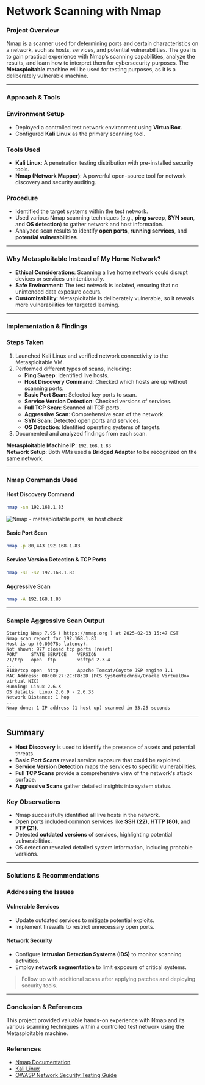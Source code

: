 # Network Scanning with Nmap

### Project Overview

Nmap is a scanner used for determining ports and certain characteristics on a network, such as hosts, services, and potential vulnerabilities. The goal is to gain practical experience with Nmap’s scanning capabilities, analyze the results, and learn how to interpret them for cybersecurity purposes. The **Metasploitable** machine will be used for testing purposes, as it is a deliberately vulnerable machine.

---

### Approach & Tools

### Environment Setup
- Deployed a controlled test network environment using **VirtualBox**.
- Configured **Kali Linux** as the primary scanning tool.

### Tools Used
- **Kali Linux**: A penetration testing distribution with pre-installed security tools.
- **Nmap (Network Mapper)**: A powerful open-source tool for network discovery and security auditing.

### Procedure
- Identified the target systems within the test network.
- Used various Nmap scanning techniques (e.g., **ping sweep**, **SYN scan**, and **OS detection**) to gather network and host information.
- Analyzed scan results to identify **open ports**, **running services**, and **potential vulnerabilities**.

---

### Why Metasploitable Instead of My Home Network?

- **Ethical Considerations**: Scanning a live home network could disrupt devices or services unintentionally.
- **Safe Environment**: The test network is isolated, ensuring that no unintended data exposure occurs.
- **Customizability**: Metasploitable is deliberately vulnerable, so it reveals more vulnerabilities for targeted learning.

---

### Implementation & Findings

### Steps Taken
1. Launched Kali Linux and verified network connectivity to the Metasploitable VM.
2. Performed different types of scans, including:
   - **Ping Sweep**: Identified live hosts.
   - **Host Discovery Command**: Checked which hosts are up without scanning ports.
   - **Basic Port Scan**: Selected key ports to scan.
   - **Service Version Detection**: Checked versions of services.
   - **Full TCP Scan**: Scanned all TCP ports.
   - **Aggressive Scan**: Comprehensive scan of the network.
   - **SYN Scan**: Detected open ports and services.
   - **OS Detection**: Identified operating systems of targets.
3. Documented and analyzed findings from each scan.

**Metasploitable Machine IP**: `192.168.1.83`  
**Network Setup**: Both VMs used a **Bridged Adapter** to be recognized on the same network.

---

### Nmap Commands Used

#### Host Discovery Command
```bash
nmap -sn 192.168.1.83

```

![Nmap - metasploitable ports, sn host check](https://github.com/user-attachments/assets/fac54b73-ddb6-4a14-a4cd-cdc27e00097a)



#### Basic Port Scan
```bash
nmap -p 80,443 192.168.1.83
```

#### Service Version Detection & TCP Ports
```bash
nmap -sT -sV 192.168.1.83
```

#### Aggressive Scan
```bash
nmap -A 192.168.1.83
```

---

### Sample Aggressive Scan Output

```
Starting Nmap 7.95 ( https://nmap.org ) at 2025-02-03 15:47 EST
Nmap scan report for 192.168.1.83
Host is up (0.00078s latency).
Not shown: 977 closed tcp ports (reset)
PORT     STATE SERVICE    VERSION
21/tcp   open  ftp        vsftpd 2.3.4
...
8180/tcp open  http       Apache Tomcat/Coyote JSP engine 1.1
MAC Address: 08:00:27:2C:F8:2D (PCS Systemtechnik/Oracle VirtualBox virtual NIC)
Running: Linux 2.6.X
OS details: Linux 2.6.9 - 2.6.33
Network Distance: 1 hop
...
Nmap done: 1 IP address (1 host up) scanned in 33.25 seconds
```

---

## Summary

- **Host Discovery** is used to identify the presence of assets and potential threats.
- **Basic Port Scans** reveal service exposure that could be exploited.
- **Service Version Detection** maps the services to specific vulnerabilities.
- **Full TCP Scans** provide a comprehensive view of the network's attack surface.
- **Aggressive Scans** gather detailed insights into system status.

### Key Observations
- Nmap successfully identified all live hosts in the network.
- Open ports included common services like **SSH (22)**, **HTTP (80)**, and **FTP (21)**.
- Detected **outdated versions** of services, highlighting potential vulnerabilities.
- OS detection revealed detailed system information, including probable versions.

---

### Solutions & Recommendations

### Addressing the Issues

#### Vulnerable Services
- Update outdated services to mitigate potential exploits.
- Implement firewalls to restrict unnecessary open ports.

#### Network Security
- Configure **Intrusion Detection Systems (IDS)** to monitor scanning activities.
- Employ **network segmentation** to limit exposure of critical systems.

> Follow up with additional scans after applying patches and deploying security tools.

---

### Conclusion & References

This project provided valuable hands-on experience with Nmap and its various scanning techniques within a controlled test network using the Metasploitable machine.

### References
- [Nmap Documentation](https://nmap.org/docs.html)
- [Kali Linux](https://www.kali.org)
- [OWASP Network Security Testing Guide](https://owasp.org/www-project-network-security-testing-guide/)
